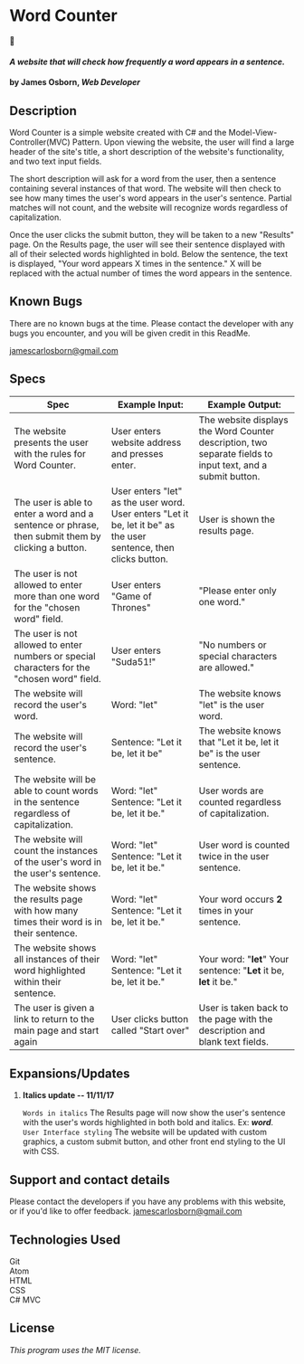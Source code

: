 # Word Counter  
:scroll:

#### _A website that will check how frequently a word appears in a sentence._

#### by James Osborn, _Web Developer_

## Description

Word Counter is a simple website created with C# and the Model-View-Controller(MVC) Pattern. Upon viewing the website, the user will find a large header of the site's title, a short description of the website's functionality, and two text input fields.

The short description will ask for a word from the user, then a sentence containing several instances of that word. The website will then check to see how many times the user's word appears in the user's sentence. Partial matches will not count, and the website will recognize words regardless of capitalization.

Once the user clicks the submit button, they will be taken to a new "Results" page. On the Results page, the user will see their sentence displayed with all of their selected words highlighted in bold. Below the sentence, the text is displayed, "Your word <user word> appears X times in the sentence." X will be replaced with the actual number of times the word appears in the sentence.

## Known Bugs

There are no known bugs at the time. Please contact the developer with any bugs you encounter, and you will be given credit in this ReadMe.     

<jamescarlosborn@gmail.com>

## Specs

| Spec  | Example Input: | Example Output: |
|---|---|---|
| The website presents the user with the rules for Word Counter. | User enters website address and presses enter.| The website displays the Word Counter description, two separate fields to input text, and a submit button. |
| The user is able to enter a word and a sentence or phrase, then submit them by clicking a button. | User enters "let" as the user word. User enters "Let it be, let it be" as the user sentence, then clicks button. | User is shown the results page. |
| The user is not allowed to enter more than one word for the "chosen word" field. | User enters "Game of Thrones" | "Please enter only one word."
|The user is not allowed to enter numbers or special characters for the "chosen word" field. | User enters "Suda51!" | "No numbers or special characters are allowed."
| The website will record the user's word. | Word: "let"| The website knows "let" is the user word.
| The website will record the user's sentence. |  Sentence: "Let it be, let it be"  | The website knows that "Let it be, let it be" is the user sentence.
| The website will be able to count words in the sentence regardless of capitalization. | Word: "let" Sentence: "Let it be, let it be." | User words are counted regardless of capitalization. |
| The website will count the instances of the user's word in the user's sentence. | Word: "let" Sentence: "Let it be, let it be." | User word is counted twice in the user sentence.
| The website shows the results page with how many times their word is in their sentence. | Word: "let" Sentence: "Let it be, let it be." | Your word occurs __2__ times in your sentence.
| The website shows all instances of their word highlighted within their sentence. | Word: "let" Sentence: "Let it be, let it be." | Your word: "__let__" Your sentence: "__Let__ it be, __let__ it be." |
| The user is given a link to return to the main page and start again | User clicks button called "Start over" | User is taken back to the page with the description and blank text fields.

## Expansions/Updates

1. __Italics update -- 11/11/17__  

    `Words in italics` The Results page will now show the user's sentence with the user's words highlighted in both bold and italics. Ex: ___word___.  
    `User Interface styling` The website will be updated with custom graphics, a custom submit button, and other front end styling to the UI with CSS.


## Support and contact details

Please contact the developers if you have any problems with this website, or if you'd like to offer feedback. <jamescarlosborn@gmail.com>

## Technologies Used

Git  
Atom  
HTML  
CSS  
C#
MVC  

## License

*This program uses the MIT license.*

